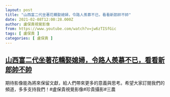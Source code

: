 ```yaml
---
layout: post
title: "山西富二代坐著花轎娶媳婦，令路人羨慕不已，看看新郎帥不帥"
date: 2021-02-08T12:00:28.000Z
author: 盧保貴視覺影像
from: https://www.youtube.com/watch?v=jw6zTISfGic
tags: [ 盧保貴 ]
categories: [ 盧保貴 ]
---
```

<!--1612785628000-->
[山西富二代坐著花轎娶媳婦，令路人羨慕不已，看看新郎帥不帥](https://www.youtube.com/watch?v=jw6zTISfGic)
------

<div>
期待影像能為將來保留文獻，給人們帶來更多的意義與思考。希望大家訂閱我們的頻道，多多支持我們！#盧保貴視覺影像#珍貴攝影#三農
</div>
